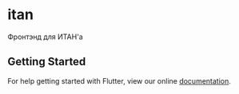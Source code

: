 # itan

Фронтэнд для ИТАН&#x27;а

## Getting Started

For help getting started with Flutter, view our online
[documentation](https://flutter.io/).
